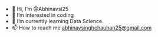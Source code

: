 - 👋 Hi, I’m @Abhinavsi25
- 👀 I’m interested in coding
- 🌱 I’m currently learning Data Science.
- 📫 How to reach me abhinavsinghchauhan25@gmail.com
